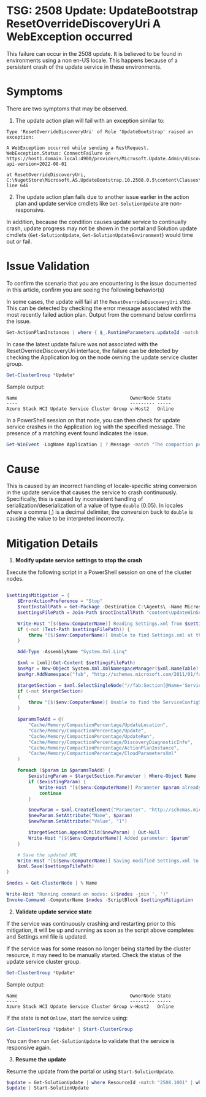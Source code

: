 # TSG: 2508 Update: UpdateBootstrap ResetOverrideDiscoveryUri  A WebException occurred

This failure can occur in the 2508 update. It is believed to be found in environments using a non en-US locale. This happens because of a persistent crash of the update service in these environments.

# Symptoms
There are two symptoms that may be observed. 

1. The update action plan will fail with an exception similar to:
```
Type 'ResetOverrideDiscoveryUri' of Role 'UpdateBootstrap' raised an exception:

A WebException occurred while sending a RestRequest. WebException.Status: ConnectFailure on https://host1.domain.local:4900/providers/Microsoft.Update.Admin/discoveryDiagnosticInfo?api-version=2022-08-01

at ResetOverrideDiscoveryUri, C:\NugetStore\Microsoft.AS.UpdateBootstrap.10.2508.0.5\content\Classes\UpdateBootstrap\UpdateBootstrap.psm1: line 646
```

2. The update action plan fails due to another issue earlier in the action plan and update service cmdlets like `Get-SolutionUpdate` are non-responsive.

In addition, because the condition causes update service to continually crash, update progress may not be shown in the portal and Solution update cmdlets (`Get-SolutionUpdate`, `Get-SolutionUpdateEnvironment`) would time out or fail.

# Issue Validation
To confirm the scenario that you are encountering is the issue documented in this article, confirm you are seeing the following behavior(s)

In some cases, the update will fail at the `ResetOverrideDiscoveryUri` step. This can be detected by checking the error message associated with the most recently failed action plan. Output from the command below confirms the issue.

```powershell
Get-ActionPlanInstances | where { $_.RuntimeParameters.updateId -match "Solution" } | where Status -eq "Failed" | sort EndDateTime | select -Last 1 | where ProgressAsXml -match "Type 'ResetOverrideDiscoveryUri' of Role 'UpdateBootstrap' raised an exception" | ft InstanceId
```

In case the latest update failure was not associated with the ResetOverrideDiscoveryUri interface, the failure can be detected by checking the Application log on the node owning the update service cluster group.

```powershell
Get-ClusterGroup *Update*
```

Sample output:
```
Name                                         OwnerNode State
----                                         --------- -----
Azure Stack HCI Update Service Cluster Group v-Host2   Online
```

In a PowerShell session on that node, you can then check for update service crashes in the Application log with the specified message. The presence of a matching event found indicates the issue.

```powershell
Get-WinEvent -LogName Application | ? Message -match "The compaction percentage must be between 0 and 1" | select -First 1
```

# Cause
This is caused by an incorrect handling of locale-specific string conversion in the update service that causes the service to crash continuously. Specifically, this is caused by inconsistent handling of serialization/deserialization of a value of type `double` (0.05). In locales where a comma (,) is a decimal delimiter, the conversion back to `double` is causing the value to be interpreted incorrectly.

# Mitigation Details

1. **Modify update service settings to stop the crash**

Execute the following script in a PowerShell session on one of the cluster nodes.

```powershell

$settingsMitigation = {
    $ErrorActionPreference = "Stop"
    $rootInstallPath = Get-Package -Destination C:\Agents\ -Name Microsoft.AzureStack.UpdateWinService | % Source | Split-Path
    $settingsFilePath = Join-Path $rootInstallPath "content\UpdateWinService\Settings.xml"

    Write-Host "[$($env:ComputerName)] Reading Settings.xml from $settingsFilePath"
    if (-not (Test-Path $settingsFilePath)) {
        throw "[$($env:ComputerName)] Unable to find Settings.xml at the expected path: $settingsFilePath"
    }

    Add-Type -AssemblyName "System.Xml.Linq"  

    $xml = [xml](Get-Content $settingsFilePath)
    $nsMgr = New-Object System.Xml.XmlNamespaceManager($xml.NameTable)
    $nsMgr.AddNamespace("fab", "http://schemas.microsoft.com/2011/01/fabric")

    $targetSection = $xml.SelectSingleNode("//fab:Section[@Name='ServiceConfigSection']", $nsMgr)
    if (-not $targetSection)
    {
        throw "[$($env:ComputerName)] Unable to find the ServiceConfigSection section in Settings.xml"
    }

    $paramsToAdd = @(
        "Cache/Memory/CompactionPercentage/UpdateLocation",
        "Cache/Memory/CompactionPercentage/Update",
        "Cache/Memory/CompactionPercentage/UpdateRun",
        "Cache/Memory/CompactionPercentage/DiscoveryDiagnosticInfo",
        "Cache/Memory/CompactionPercentage/ActionPlanInstance",
        "Cache/Memory/CompactionPercentage/CloudParametersXml"
    )

    foreach ($param in $paramsToAdd) {
        $existingParam = $targetSection.Parameter | Where-Object Name -eq $param
        if ($existingParam) {
            Write-Host "[$($env:ComputerName)] Parameter $param already exists. Skipping addition." -Foregroundcolor Gray
            continue
        }

        $newParam = $xml.CreateElement("Parameter", "http://schemas.microsoft.com/2011/01/fabric")
        $newParam.SetAttribute("Name", $param)
        $newParam.SetAttribute("Value", "1")

        $targetSection.AppendChild($newParam) | Out-Null
        Write-Host "[$($env:ComputerName)] Added parameter: $param"
    }

    # Save the updated XML
    Write-Host "[$($env:ComputerName)] Saving modified Settings.xml to $settingsFilePath"
    $xml.Save($settingsFilePath)
}

$nodes = Get-ClusterNode | % Name

Write-Host "Running command on nodes: $($nodes -join ', ')"
Invoke-Command -ComputerName $nodes -ScriptBlock $settingsMitigation
```

2. **Validate update service state**

If the service was continuously crashing and restarting prior to this mitigation, it will be up and running as soon as the script above completes and Settings.xml file is updated.

If the service was for some reason no longer being started by the cluster resource, it may need to be manually started. Check the status of the update service cluster group.

```powershell
Get-ClusterGroup *Update*
```

Sample output:
```
Name                                         OwnerNode State
----                                         --------- -----
Azure Stack HCI Update Service Cluster Group v-Host2   Online
```

If the state is not `Online`, start the service using: 
```powershell
Get-ClusterGroup *Update* | Start-ClusterGroup
```

You can then run `Get-SolutionUpdate` to validate that the service is responsive again.

3. **Resume the update**

Resume the update from the portal or using `Start-SolutionUpdate`.

```powershell
$update = Get-SolutionUpdate | where ResourceId -match "2508.1001" | where State -eq "InstallationFailed"
$update | Start-SolutionUpdate
```

